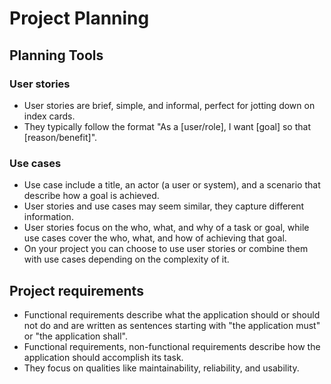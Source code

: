 # Project Planning
## Planning Tools

### User stories

* User stories are brief, simple, and informal, perfect for jotting down on index cards.
* They typically follow the format "As a [user/role], I want [goal] so that [reason/benefit]".

### Use cases

* Use case include a title, an actor (a user or system), and a scenario that describe how a goal is achieved.
* User stories and use cases may seem similar, they capture different information.
* User stories focus on the who, what, and why of a task or goal, while use cases cover the who, what, and how of achieving that goal.
* On your project you can choose to use user stories or combine them with use cases depending on the complexity of it.

## Project requirements

* Functional requirements describe what the application should or should not do and are written as sentences starting with "the application must" or "the application shall".
* Functional requirements, non-functional requirements describe how the application should accomplish its task.
* They focus on qualities like maintainability, reliability, and usability.
